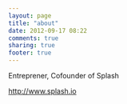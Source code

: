 ```yaml
---
layout: page
title: "about"
date: 2012-09-17 08:22
comments: true
sharing: true
footer: true
---
```


Entreprener, Cofounder of Splash

<http://www.splash.io>
